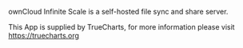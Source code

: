 ownCloud Infinite Scale is a self-hosted file sync and share server.

This App is supplied by TrueCharts, for more information please visit https://truecharts.org
